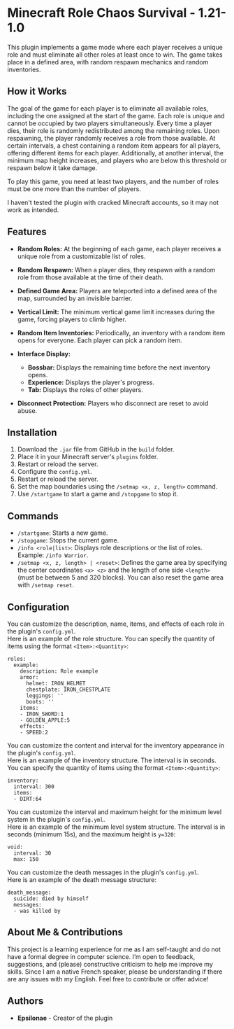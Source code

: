 # Minecraft Role Chaos Survival - 1.21-1.0

This plugin implements a game mode where each player receives a unique role and must eliminate all other roles at least once to win. The game takes place in a defined area, with random respawn mechanics and random inventories.

## How it Works

The goal of the game for each player is to eliminate all available roles, including the one assigned at the start of the game. Each role is unique and cannot be occupied by two players simultaneously. Every time a player dies, their role is randomly redistributed among the remaining roles. Upon respawning, the player randomly receives a role from those available. At certain intervals, a chest containing a random item appears for all players, offering different items for each player. Additionally, at another interval, the minimum map height increases, and players who are below this threshold or respawn below it take damage.

To play this game, you need at least two players, and the number of roles must be one more than the number of players.

I haven't tested the plugin with cracked Minecraft accounts, so it may not work as intended.

## Features

- **Random Roles:** At the beginning of each game, each player receives a unique role from a customizable list of roles.
- **Random Respawn:** When a player dies, they respawn with a random role from those available at the time of their death.
- **Defined Game Area:** Players are teleported into a defined area of the map, surrounded by an invisible barrier.
- **Vertical Limit:** The minimum vertical game limit increases during the game, forcing players to climb higher.
- **Random Item Inventories:** Periodically, an inventory with a random item opens for everyone. Each player can pick a random item.

- **Interface Display:**
  - **Bossbar:** Displays the remaining time before the next inventory opens.
  - **Experience:** Displays the player's progress.
  - **Tab:** Displays the roles of other players.

- **Disconnect Protection:** Players who disconnect are reset to avoid abuse.

## Installation

1. Download the `.jar` file from GitHub in the `build` folder.
2. Place it in your Minecraft server's `plugins` folder.
3. Restart or reload the server.
4. Configure the `config.yml`.
5. Restart or reload the server.
6. Set the map boundaries using the `/setmap <x, z, length>` command.
7. Use `/startgame` to start a game and `/stopgame` to stop it.

## Commands

- `/startgame`: Starts a new game.
- `/stopgame`: Stops the current game.
- `/info <role|list>`: Displays role descriptions or the list of roles. Example: `/info Warrior`.
- `/setmap <x, z, length> | <reset>`: Defines the game area by specifying the center coordinates `<x> <z>` and the length of one side `<length>` (must be between 5 and 320 blocks). You can also reset the game area with `/setmap reset`.

## Configuration

You can customize the description, name, items, and effects of each role in the plugin's `config.yml`.  
Here is an example of the role structure. You can specify the quantity of items using the format `<Item>:<Quantity>`:
```
roles:
  example:
    description: Role example
    armor:
      helmet: IRON_HELMET
      chestplate: IRON_CHESTPLATE
      leggings: ''
      boots: ''
    items:
    - IRON_SWORD:1
    - GOLDEN_APPLE:5
    effects:
    - SPEED:2
```

You can customize the content and interval for the inventory appearance in the plugin's `config.yml`.  
Here is an example of the inventory structure. The interval is in seconds. You can specify the quantity of items using the format `<Item>:<Quantity>`:
```
inventory:
  interval: 300
  items:
  - DIRT:64
```

You can customize the interval and maximum height for the minimum level system in the plugin's `config.yml`.  
Here is an example of the minimum level system structure. The interval is in seconds (minimum 15s), and the maximum height is `y=320`:
```
void:
  interval: 30
  max: 150
```

You can customize the death messages in the plugin's `config.yml`.  
Here is an example of the death message structure:
```
death_message:
  suicide: died by himself
  messages:
  - was killed by
```

## About Me & Contributions

This project is a learning experience for me as I am self-taught and do not have a formal degree in computer science. I’m open to feedback, suggestions, and (please) constructive criticism to help me improve my skills. Since I am a native French speaker, please be understanding if there are any issues with my English. Feel free to contribute or offer advice!

## Authors

- **Epsilonae** - Creator of the plugin
